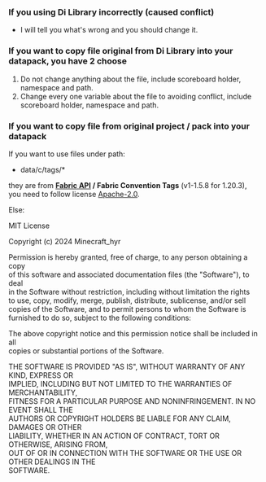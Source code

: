 ### If you using Di Library incorrectly (caused conflict)

- I will tell you what's wrong and you should change it.

### If you want to copy file original from Di Library into your datapack, you have 2 choose

1. Do not change anything about the file, include scoreboard holder, namespace and path.
2. Change every one variable about the file to avoiding conflict, include scoreboard holder, namespace and path.

### If you want to copy file from original project / pack into your datapack

If you want to use files under path:

- data/c/tags/\*

they are from **[Fabric API](https://modrinth.com/mod/fabric-api) / Fabric Convention Tags** (v1-1.5.8 for 1.20.3),  
you need to follow license [Apache-2.0](https://www.apache.org/licenses/LICENSE-2.0.html).

Else:

MIT License

Copyright (c) 2024 Minecraft_hyr

Permission is hereby granted, free of charge, to any person obtaining a copy  
of this software and associated documentation files (the "Software"), to deal  
in the Software without restriction, including without limitation the rights  
to use, copy, modify, merge, publish, distribute, sublicense, and/or sell  
copies of the Software, and to permit persons to whom the Software is  
furnished to do so, subject to the following conditions:

The above copyright notice and this permission notice shall be included in all  
copies or substantial portions of the Software.

THE SOFTWARE IS PROVIDED "AS IS", WITHOUT WARRANTY OF ANY KIND, EXPRESS OR  
IMPLIED, INCLUDING BUT NOT LIMITED TO THE WARRANTIES OF MERCHANTABILITY,  
FITNESS FOR A PARTICULAR PURPOSE AND NONINFRINGEMENT. IN NO EVENT SHALL THE  
AUTHORS OR COPYRIGHT HOLDERS BE LIABLE FOR ANY CLAIM, DAMAGES OR OTHER  
LIABILITY, WHETHER IN AN ACTION OF CONTRACT, TORT OR OTHERWISE, ARISING FROM,  
OUT OF OR IN CONNECTION WITH THE SOFTWARE OR THE USE OR OTHER DEALINGS IN THE  
SOFTWARE.
